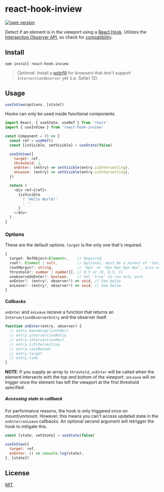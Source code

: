 # react-hook-inview

[![npm version](https://img.shields.io/npm/v/react-hook-inview.svg?style=flat-square)](https://npmjs.org/package/react-hook-inview "View this project on npm")

Detect if an element is in the viewport using a [React Hook](https://reactjs.org/docs/hooks-intro.html). Utilizes the [Intersection Observer API](https://developer.mozilla.org/en-US/docs/Web/API/Intersection_Observer_API), so check for [compatibility](https://caniuse.com/#feat=intersectionobserver).

## Install

```
npm install react-hook-inview
```

> *Optional:* Install a [polyfill](https://www.npmjs.com/package/intersection-observer) for browsers that don't support `IntersectionObserver` yet (i.e. Safari 12).

## Usage

```js
useInView(options, [state])
```

Hooks can only be used inside functional components.

```js
import React, { useState, useRef } from 'react'
import { useInView } from 'react-hook-inview'

const Component = () => {
  const ref = useRef()
  const [isVisible, setVisible] = useState(false)

  useInView({
    target: ref,
    threshold: 1,
    onEnter: (entry) => setVisible(entry.isIntersecting),
    onLeave: (entry) => setVisible(entry.isIntersecting),
  })

  return (
    <div ref={ref}>
      {isVisible
        ? 'Hello World!'
        : ''
      }
    </div>
  )
}
```

### Options
These are the default options. `target` is the only one that's required.
```ts
{
  target: RefObject<Element>,    // Required
  root?: Element | null,         // Optional, must be a parent of 'target' ref
  rootMargin?: string,           // '0px' or '0px 0px 0px 0px', also accepts '%' unit
  threshold?: number | number[], // 0.5 or [0, 0.5, 1]
  unobserveOnEnter?: boolean,    // Set 'true' to run only once
  onEnter?: (entry?, observer?) => void, // See below
  onLeave?: (entry?, observer?) => void, // See below
}
```

#### Callbacks
`onEnter` and `onLeave` recieve a function that returns an `IntersectionObserverEntry` and the observer itself.

```js
function onEnter(entry, observer) {
  // entry.boundingClientRect
  // entry.intersectionRatio
  // entry.intersectionRect
  // entry.isIntersecting
  // entry.rootBounds
  // entry.target
  // entry.time
}
```

**NOTE**: If you supply an array to `threshold`, `onEnter` will be called when the element intersects with the top _and_ bottom of the viewport. `onLeave` will on trigger once the element has left the viewport at the first threshold specified.

##### Accessing state in callback
For performance reasons, the hook is only triggered once on mount/unmount. However, this means you can't access updated state in the `onEnter/onLeave` callbacks. An optional second argument will retrigger the hook to mitigate this.

```js
const [state, setState] = useState(false)

useInView({
  target: ref,
  onEnter: () => console.log(state),
}, [state])
```

## License
[MIT](https://github.com/bitmap/react-hook-inview/blob/master/LICENSE)
